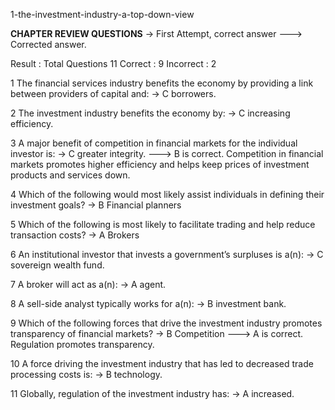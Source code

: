 1-the-investment-industry-a-top-down-view


**CHAPTER REVIEW QUESTIONS**
-> First Attempt, correct answer
---> Corrected answer.

Result : Total Questions 11
Correct : 9
Incorrect : 2

1 The financial services industry benefits the economy by providing a link between providers of capital and:
-> C borrowers.

2 The investment industry benefits the economy by:
-> C increasing efficiency.

3 A major benefit of competition in financial markets for the individual investor is:
-> C greater integrity.
---> B is correct. Competition in financial markets promotes higher efficiency and helps keep prices of investment products and services down.

4 Which of the following would most likely assist individuals in defining their investment goals?
-> B Financial planners

5 Which of the following is most likely to facilitate trading and help reduce transaction costs?
-> A Brokers

6 An institutional investor that invests a government’s surpluses is a(n):
-> C sovereign wealth fund.

7 A broker will act as a(n):
-> A agent.

8 A sell-side analyst typically works for a(n):
-> B investment bank.

9 Which of the following forces that drive the investment industry promotes transparency of financial markets?
-> B Competition
---> A is correct. Regulation promotes transparency.

10 A force driving the investment industry that has led to decreased trade processing costs is:
-> B technology.

11 Globally, regulation of the investment industry has:
-> A increased.

